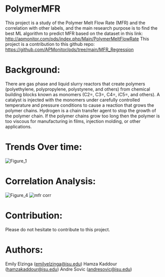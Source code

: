 ﻿# PolymerMFR
This project is a study of the Polymer Melt Flow Rate (MFR) and the correlation with other labels, and the main research purpose is to find the best ML algorithm to predict MFR based on the dataset in this link: http://apmonitor.com/pds/index.php/Main/PolymerMeltFlowRate
This project is a contribution to this github repo: https://github.com/APMonitor/pds/tree/main/MFR_Regression
# Background: 
There are gas phase and liquid slurry reactors that create polymers (polyethylene,
polypropylene, polystyrene, and others) from chemical building blocks known as monomers
(C2=, C3=, C4=, iC5=, and others). A catalyst is injected with the monomers under carefully
controlled temperature and pressure conditions to cause a reaction that grows the polymer
chains. Hydrogen is a chain transfer agent to stop the growth of the polymer chain. If the
polymer chains grow too long then the polymer is too viscous for manufacturing in films,
injection molding, or other applications.
# Trends Over time:
![Figure_1](https://github.com/HamzaKaddour/PolymerMFR/assets/163042229/40d11287-fd44-4569-9074-3c7710aa72b2)

# Correlation Analysis:
![Figure_4](https://github.com/HamzaKaddour/PolymerMFR/assets/163042229/31dd287d-b762-449f-8f3d-9842fdf0d91a)
![mfr corr](https://github.com/HamzaKaddour/PolymerMFR/assets/163042229/2d82ae8c-cee9-4de9-946d-9a078b4658c5)

# Contribution:
Please do not hesitate to contribute to this project.
# Authors:
Emily Elzinga (emilyelzinga@isu.edu)
Hamza Kaddour (hamzakaddour@isu.edu)
Andre Sovic (andresovic@isu.edu)
